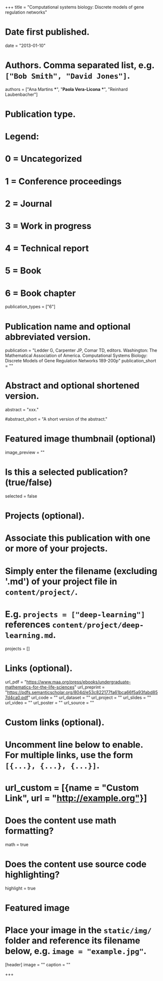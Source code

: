 +++
title = "Computational systems biology: Discrete models of gene regulation networks"

# Date first published.
date = "2013-01-10"

# Authors. Comma separated list, e.g. `["Bob Smith", "David Jones"]`.
authors = ["Ana Martins __*__", "__Paola Vera-Licona__ __*__", "Reinhard Laubenbacher"]

# Publication type.
# Legend:
# 0 = Uncategorized
# 1 = Conference proceedings
# 2 = Journal
# 3 = Work in progress
# 4 = Technical report
# 5 = Book
# 6 = Book chapter
publication_types = ["6"]

# Publication name and optional abbreviated version.
publication = "Ledder G, Carpenter JP, Comar TD, editors. Washington: The Mathematical Association of America. Computational Systems Biology: Discrete Models of Gene Regulation Networks 189-200p"
publication_short = ""

# Abstract and optional shortened version.
abstract = "xxx."

#abstract_short = "A short version of the abstract."

# Featured image thumbnail (optional)
image_preview = ""

# Is this a selected publication? (true/false)
selected = false

# Projects (optional).
#   Associate this publication with one or more of your projects.
#   Simply enter the filename (excluding '.md') of your project file in `content/project/`.
#   E.g. `projects = ["deep-learning"]` references `content/project/deep-learning.md`.
projects = []

# Links (optional).
url_pdf = "https://www.maa.org/press/ebooks/undergraduate-mathematics-for-the-life-sciences"
url_preprint = "https://pdfs.semanticscholar.org/804d/e53c822177fa61bca66f5a93fabd857d4ca0.pdf"
url_code = ""
url_dataset = ""
url_project = ""
url_slides = ""
url_video = ""
url_poster = ""
url_source = ""

# Custom links (optional).
#   Uncomment line below to enable. For multiple links, use the form `[{...}, {...}, {...}]`.
# url_custom = [{name = "Custom Link", url = "http://example.org"}]

# Does the content use math formatting?
math = true

# Does the content use source code highlighting?
highlight = true

# Featured image
# Place your image in the `static/img/` folder and reference its filename below, e.g. `image = "example.jpg"`.
[header]
image = ""
caption = ""


+++